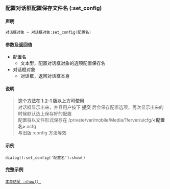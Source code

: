 ### 配置对话框配置保存文件名 \(**:set\_config**\)


#### 声明
```lua
对话框对象 = 对话框对象:set_config(配置名)
```


#### 参数及返回值
- 配置名
    - 文本型，配置对话框对象的选项配置保存名
- 对话框对象
    - 对话框，返回对话框本身


#### 说明
> **这个方法在 1\.2\-1 版以上方可使用**  
> 对话框显示出来，并且用户按下 **提交** 后会保存配置选项，再次显示出来的时候默认选上保存好的配置  
> 配置将以文件形式保存在 /private/var/mobile/Media/1ferver/uicfg/**<配置名>**.xcfg  
> 与旧版 :config 方法等效  


#### 示例  
```
dialog():set_config('配置名'):show()
```


#### 完整示例
[`本章结尾 :show() `](/Handbook/dialog/_show.md)  
